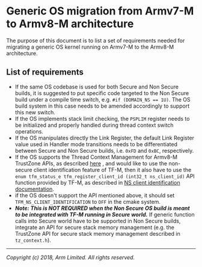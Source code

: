 # Generic OS migration from Armv7-M to Armv8-M architecture

The purpose of this document is to list a set of requirements needed for
migrating a generic OS kernel running on Armv7-M to the Armv8-M architecture.

## List of requirements

* If the same OS codebase is used for both Secure and Non Secure builds, it is
suggested to put specific code targeted to the Non Secure build under a compile
time switch, e.g. `#if (DOMAIN_NS == 1U)`. The OS build system in this case
needs to be amended accordingly to support this new switch.
* If the OS implements stack limit checking, the `PSPLIM` register needs to be
initialized and properly handled during thread context switch operations.
* If the OS manipulates directly the Link Register, the default Link Register
value used in Handler mode transitions needs to be differentiated between Secure
and Non Secure builds, i.e. `0xFD` and `0xBC`, respectively.
* If the OS supports the Thread Context Management for Armv8-M TrustZone APIs,
as described
[here](https://www.keil.com/pack/doc/CMSIS/Core/html/group__context__trustzone__functions.html)
, and would like to use the non-secure client identification feature of TF-M,
then it also have to use the `enum tfm_status_e tfm_register_client_id (int32_t
ns_client_id)` API function provided by TF-M, as described in
[NS client identification documentation](tfm_ns_client_identification.md).
* if the OS doesn't support the API mentioned above, it should set
`TFM_NS_CLIENT_IDENTIFICATION` to `OFF` in the cmake system.
* **_Note: This is NOT REQUIRED when the Non Secure OS build is meant to be
integrated with TF-M running in Secure world._** If generic function calls into
Secure world have to be supported in Non Secure builds, integrate an API for
secure stack memory management (e.g. the TrustZone API for secure stack memory
management described in `tz_context.h`).

--------------

*Copyright (c) 2018, Arm Limited. All rights reserved.*
